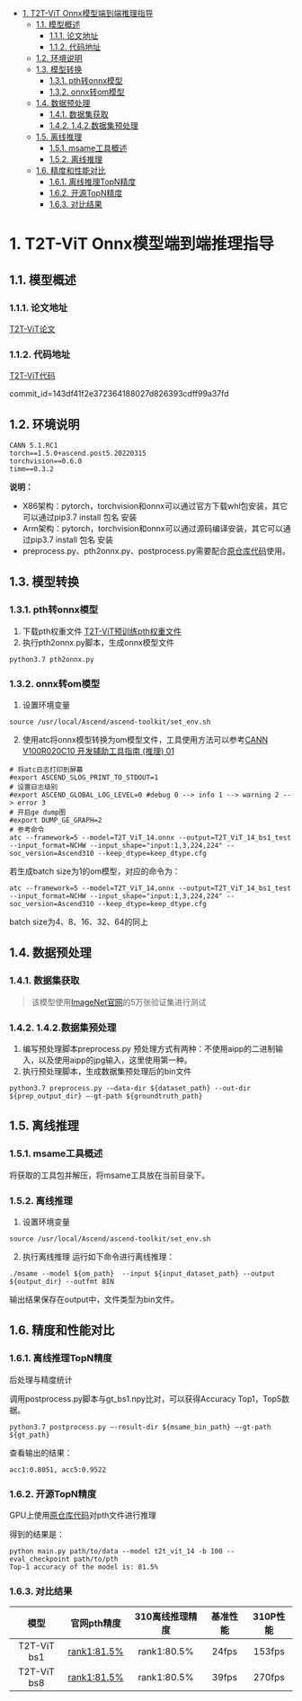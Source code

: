 - [1. T2T-ViT Onnx模型端到端推理指导](#1-T2T-ViT-onnx模型端到端推理指导)
  - [1.1. 模型概述](#11-模型概述)
  	- [1.1.1. 论文地址](#111-论文地址)
  	- [1.1.2. 代码地址](#112-代码地址)
  - [1.2. 环境说明](#12-环境说明)
  - [1.3. 模型转换](#13-模型转换)
  	- [1.3.1. pth转onnx模型](#131-pth转onnx模型)
  	- [1.3.2. onnx转om模型](#132-onnx转om模型)
  - [1.4. 数据预处理](#14-数据预处理)
  	- [1.4.1. 数据集获取](#141-数据集获取)
  	- [1.4.2. 1.4.2.数据集预处理](#142-142数据集预处理)
  - [1.5. 离线推理](#15-离线推理)
  	- [1.5.1. msame工具概述](#151-msame工具概述)
  	- [1.5.2.  离线推理](#152--离线推理)
  - [1.6. 精度和性能对比](#16-精度和性能对比)
  	- [1.6.1. 离线推理TopN精度](#161-离线推理topn精度)
  	- [1.6.2. 开源TopN精度](#162-开源topn精度)
  	- [1.6.3. 对比结果](#163-对比结果)

# 1. T2T-ViT Onnx模型端到端推理指导

## 1.1. 模型概述


### 1.1.1. 论文地址

[T2T-ViT论文](https://arxiv.org/abs/2101.11986)

### 1.1.2. 代码地址

[T2T-ViT代码](https://github.com/yitu-opensource/T2T-ViT)

commit_id=143df41f2e372364188027d826393cdff99a37fd

## 1.2. 环境说明


```
CANN 5.1.RC1
torch==1.5.0+ascend.post5.20220315
torchvision==0.6.0
timm==0.3.2
```

 **说明：**

- X86架构：pytorch，torchvision和onnx可以通过官方下载whl包安装，其它可以通过pip3.7 install 包名 安装
- Arm架构：pytorch，torchvision和onnx可以通过源码编译安装，其它可以通过pip3.7 install 包名 安装
- preprocess.py、pth2onnx.py、postprocess.py需要配合[原仓库代码](https://github.com/yitu-opensource/T2T-ViT)使用。

## 1.3. 模型转换


### 1.3.1. pth转onnx模型

1. 下载pth权重文件
   [T2T-ViT预训练pth权重文件](https://github.com/yitu-opensource/T2T-ViT)
2. 执行pth2onnx.py脚本，生成onnx模型文件

```
python3.7 pth2onnx.py
```

### 1.3.2. onnx转om模型

1. 设置环境变量

```
source /usr/local/Ascend/ascend-toolkit/set_env.sh
```

2. 使用atc将onnx模型转换为om模型文件，工具使用方法可以参考[CANN V100R020C10 开发辅助工具指南 (推理) 01](https://support.huawei.com/enterprise/zh/doc/EDOC1100164868?idPath=23710424%7C251366513%7C22892968%7C251168373)

```
# 将atc日志打印到屏幕
#export ASCEND_SLOG_PRINT_TO_STDOUT=1
# 设置日志级别
#export ASCEND_GLOBAL_LOG_LEVEL=0 #debug 0 --> info 1 --> warning 2 --> error 3
# 开启ge dump图
#export DUMP_GE_GRAPH=2
# 参考命令
atc --framework=5 --model=T2T_ViT_14.onnx --output=T2T_ViT_14_bs1_test --input_format=NCHW --input_shape="input:1,3,224,224" --soc_version=Ascend310 --keep_dtype=keep_dtype.cfg
```

若生成batch size为1的om模型，对应的命令为：

```
atc --framework=5 --model=T2T_ViT_14.onnx --output=T2T_ViT_14_bs1_test --input_format=NCHW --input_shape="input:1,3,224,224" --soc_version=Ascend310 --keep_dtype=keep_dtype.cfg
```

batch size为4、8、16、32、64的同上

## 1.4. 数据预处理


### 1.4.1. 数据集获取

> 该模型使用[ImageNet官网](http://www.image-net.org/)的5万张验证集进行测试

### 1.4.2. 1.4.2.数据集预处理

1. 编写预处理脚本preprocess.py
   预处理方式有两种：不使用aipp的二进制输入，以及使用aipp的jpg输入，这里使用第一种。
2. 执行预处理脚本，生成数据集预处理后的bin文件

```
python3.7 preprocess.py -–data-dir ${dataset_path} --out-dir ${prep_output_dir} –-gt-path ${groundtruth_path}
```

## 1.5. 离线推理

### 1.5.1. msame工具概述

将获取的工具包并解压，将msame工具放在当前目录下。

### 1.5.2.  离线推理

1. 设置环境变量

``` 
source /usr/local/Ascend/ascend-toolkit/set_env.sh 
```

2. 执行离线推理
   运行如下命令进行离线推理：

```
./msame --model ${om_path}  --input ${input_dataset_path} --output ${output_dir} --outfmt BIN
```

输出结果保存在output中，文件类型为bin文件。

## 1.6. 精度和性能对比

### 1.6.1. 离线推理TopN精度

后处理与精度统计

调用postprocess.py脚本与gt_bs1.npy比对，可以获得Accuracy Top1，Top5数据。

```
python3.7 postprocess.py –-result-dir ${msame_bin_path} –-gt-path ${gt_path}
```

查看输出的结果：

```
acc1:0.8051, acc5:0.9522
```


### 1.6.2. 开源TopN精度

GPU上使用[原仓库代码](https://github.com/yitu-opensource/T2T-ViT)对pth文件进行推理

得到的结果是：

```
python main.py path/to/data --model t2t_vit_14 -b 100 --eval_checkpoint path/to/pth
Top-1 accuracy of the model is: 81.5%
```

### 1.6.3. 对比结果

|    模型     |                        官网pth精度                        | 310离线推理精度 | 基准性能 | 310P性能 |
| :---------: | :-------------------------------------------------------: | :-------------: | :------: | :-----: |
| T2T-ViT bs1 | [rank1:81.5%](https://github.com/yitu-opensource/T2T-ViT) |   rank1:80.5%   |  24fps   | 153fps  |
| T2T-ViT bs8 | [rank1:81.5%](https://github.com/yitu-opensource/T2T-ViT) |   rank1:80.5%   |  39fps   | 270fps  |